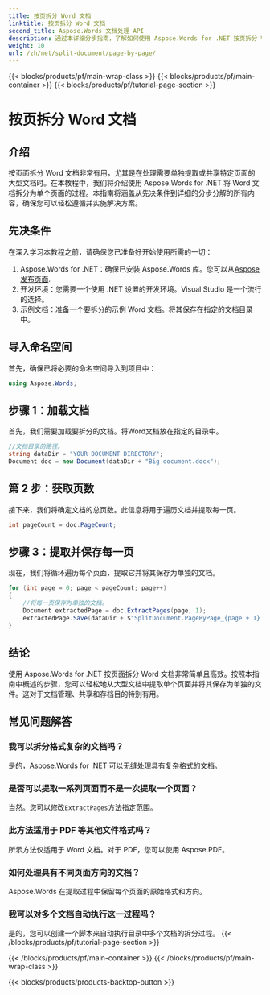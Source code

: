 ```yaml
---
title: 按页拆分 Word 文档
linktitle: 按页拆分 Word 文档
second_title: Aspose.Words 文档处理 API
description: 通过本详细分步指南，了解如何使用 Aspose.Words for .NET 按页拆分 Word 文档。非常适合高效管理大型文档。
weight: 10
url: /zh/net/split-document/page-by-page/
---
```


{{< blocks/products/pf/main-wrap-class >}}
{{< blocks/products/pf/main-container >}}
{{< blocks/products/pf/tutorial-page-section >}}

# 按页拆分 Word 文档

## 介绍

按页面拆分 Word 文档非常有用，尤其是在处理需要单独提取或共享特定页面的大型文档时。在本教程中，我们将介绍使用 Aspose.Words for .NET 将 Word 文档拆分为单个页面的过程。本指南将涵盖从先决条件到详细的分步分解的所有内容，确保您可以轻松遵循并实施解决方案。

## 先决条件

在深入学习本教程之前，请确保您已准备好开始使用所需的一切：

1. Aspose.Words for .NET：确保已安装 Aspose.Words 库。您可以从[Aspose 发布页面](https://releases.aspose.com/words/net/).
2. 开发环境：您需要一个使用 .NET 设置的开发环境。Visual Studio 是一个流行的选择。
3. 示例文档：准备一个要拆分的示例 Word 文档。将其保存在指定的文档目录中。

## 导入命名空间

首先，确保已将必要的命名空间导入到项目中：

```csharp
using Aspose.Words;
```

## 步骤 1：加载文档

首先，我们需要加载要拆分的文档。将Word文档放在指定的目录中。

```csharp
//文档目录的路径。
string dataDir = "YOUR DOCUMENT DIRECTORY";
Document doc = new Document(dataDir + "Big document.docx");
```

## 第 2 步：获取页数

接下来，我们将确定文档的总页数。此信息将用于遍历文档并提取每一页。

```csharp
int pageCount = doc.PageCount;
```

## 步骤 3：提取并保存每一页

现在，我们将循环遍历每个页面，提取它并将其保存为单独的文档。

```csharp
for (int page = 0; page < pageCount; page++)
{
    //将每一页保存为单独的文档。
    Document extractedPage = doc.ExtractPages(page, 1);
    extractedPage.Save(dataDir + $"SplitDocument.PageByPage_{page + 1}.docx");
}
```

## 结论

使用 Aspose.Words for .NET 按页面拆分 Word 文档非常简单且高效。按照本指南中概述的步骤，您可以轻松地从大型文档中提取单个页面并将其保存为单独的文件。这对于文档管理、共享和存档目的特别有用。

## 常见问题解答

### 我可以拆分格式复杂的文档吗？
是的，Aspose.Words for .NET 可以无缝处理具有复杂格式的文档。

### 是否可以提取一系列页面而不是一次提取一个页面？
当然。您可以修改`ExtractPages`方法指定范围。

### 此方法适用于 PDF 等其他文件格式吗？
所示方法仅适用于 Word 文档。对于 PDF，您可以使用 Aspose.PDF。

### 如何处理具有不同页面方向的文档？
Aspose.Words 在提取过程中保留每个页面的原始格式和方向。

### 我可以对多个文档自动执行这一过程吗？
是的，您可以创建一个脚本来自动执行目录中多个文档的拆分过程。
{{< /blocks/products/pf/tutorial-page-section >}}

{{< /blocks/products/pf/main-container >}}
{{< /blocks/products/pf/main-wrap-class >}}

{{< blocks/products/products-backtop-button >}}

